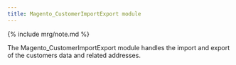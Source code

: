 ```yaml
---
title: Magento_CustomerImportExport module
---
```


{% include mrg/note.md %}

The Magento_CustomerImportExport module handles the import and export of the customers data and related addresses.


